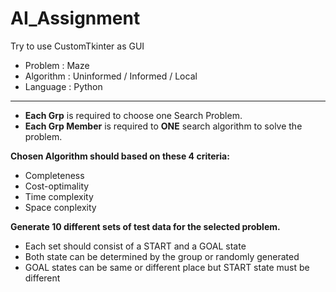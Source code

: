 # AI_Assignment

Try to use CustomTkinter as GUI

- Problem   : Maze
- Algorithm : Uninformed / Informed / Local 
- Language  : Python
--------------------------
- **Each Grp** is required to choose one Search Problem.
- **Each Grp Member** is required to **ONE** search algorithm to solve the problem.

**Chosen Algorithm should based on these 4 criteria:**
  - Completeness
  - Cost-optimality
  - Time complexity
  - Space conplexity

**Generate 10 different sets of test data for the selected problem.**
  - Each set should consist of a START and a GOAL state
  - Both state can be determined by the group or randomly generated
  - GOAL states can be same or different place but START state must be different
